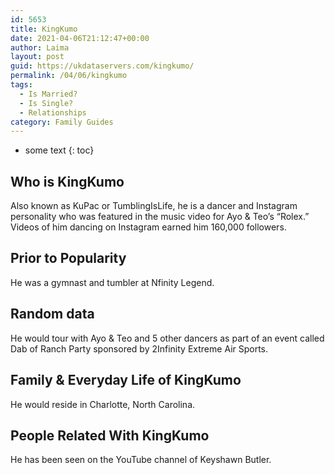 ```yaml
---
id: 5653
title: KingKumo
date: 2021-04-06T21:12:47+00:00
author: Laima
layout: post
guid: https://ukdataservers.com/kingkumo/
permalink: /04/06/kingkumo
tags:
  - Is Married?
  - Is Single?
  - Relationships
category: Family Guides
---
```


* some text
{: toc}


## Who is KingKumo
                  
                  
                  
Also known as KuPac or TumblingIsLife, he is a dancer and Instagram personality who was featured in the music video for Ayo & Teo&#8217;s &#8220;Rolex.&#8221; Videos of him dancing on Instagram earned him 160,000 followers. 
                  
              
            
              
            
                
                
                
## Prior to Popularity
                  
                  
                  
He was a gymnast and tumbler at Nfinity Legend. 
                  
              
            
              
            
                
                
                
## Random data
                  
                  
                  
He would tour with Ayo & Teo and 5 other dancers as part of an event called Dab of Ranch Party sponsored by 2Infinity Extreme Air Sports. 
                  
              
            
              
            
                
                
                
## Family & Everyday Life of KingKumo
                  
                  
                  
He would reside in Charlotte, North Carolina. 
                  
              
            
              
            
                
                
                
## People Related With KingKumo
                  
                  
                  
He has been seen on the YouTube channel of Keyshawn Butler. 
                  
              
            
              
            
                
              
            
              
              
            
            
              
            
          
          
          